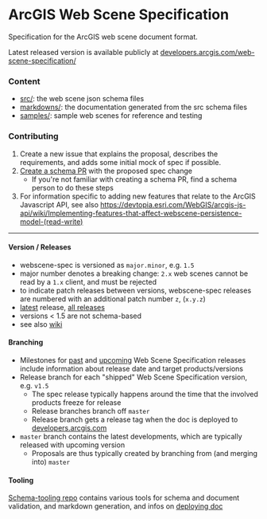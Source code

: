 
# ArcGIS Web Scene Specification

Specification for the ArcGIS web scene document format.  

Latest released version is available publicly at [developers.arcgis.com/web-scene-specification/](https://developers.arcgis.com/web-scene-specification/)

### Content

* [src/](./src/): the web scene json schema files
* [markdowns/](./markdowns): the documentation generated from the src schema files
* [samples/](./samples): sample web scenes for reference and testing


### Contributing

1. Create a new issue that explains the proposal, describes the requirements, and adds some initial mock of spec if possible.
2. [Create a schema PR](https://devtopia.esri.com/WebGIS/webscene-spec/wiki/Documentation-rules) with the proposed spec change
    * If you're not familiar with creating a schema PR, find a schema person to do these steps
3. For information specific to adding new features that relate to the ArcGIS Javascript API, see also https://devtopia.esri.com/WebGIS/arcgis-js-api/wiki/Implementing-features-that-affect-webscene-persistence-model-(read-write)

---------------------------------


#### Version / Releases
* webscene-spec is versioned as `major.minor`, e.g. `1.5`
* major number denotes a breaking change: `2.x` web scenes cannot be read by a `1.x` client, and must be rejected
* to indicate patch releases between versions, webscene-spec releases are numbered with an additional patch number `z`, (`x.y.z`)
* [latest](https://devtopia.esri.com/Zurich-R-D-Center/webscene-spec/releases/latest) release, [all releases](https://devtopia.esri.com/Zurich-R-D-Center/webscene-spec/releases)
* versions < 1.5 are not schema-based
* see also [wiki](../../wiki)



#### Branching
* Milestones for [past](https://devtopia.esri.com/Zurich-R-D-Center/webscene-spec/milestones?state=closed) and 
  [upcoming](https://devtopia.esri.com/Zurich-R-D-Center/webscene-spec/milestones?state=open) Web Scene Specification releases
  include information about release date and target products/versions
* Release branch for each "shipped" Web Scene Specification version, e.g. `v1.5`
  * The spec release typically happens around the time that the involved products freeze for release 
  * Release branches branch off `master`
  * Release branch gets a release tag when the doc is deployed to [developers.arcgis.com](https://developers.arcgis.com/web-scene-specification/)
* `master` branch contains the latest developments, which are typically released with upcoming version
  * Proposals are thus typically created by branching from (and merging into) `master`


#### Tooling
[Schema-tooling repo](https://devtopia.esri.com/dyla8445/schema-tooling/) contains various tools for schema and document validation, and markdown generation, and infos on [deploying doc](https://devtopia.esri.com/dyla8445/schema-tooling/wiki/Deploying-to-Developers-Site)


